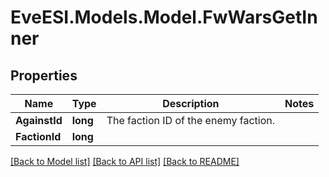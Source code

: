 # EveESI.Models.Model.FwWarsGetInner

## Properties

Name | Type | Description | Notes
------------ | ------------- | ------------- | -------------
**AgainstId** | **long** | The faction ID of the enemy faction. | 
**FactionId** | **long** |  | 

[[Back to Model list]](../README.md#documentation-for-models) [[Back to API list]](../README.md#documentation-for-api-endpoints) [[Back to README]](../README.md)

